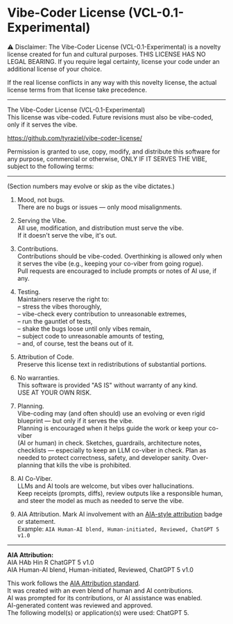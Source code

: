 # Vibe-Coder License (VCL-0.1-Experimental)

⚠️ Disclaimer: The Vibe-Coder License (VCL-0.1-Experimental) is a novelty license 
created for fun and cultural purposes. THIS LICENSE HAS NO LEGAL BEARING. If you
require legal certainty, license your code under an additional license of your choice.

If the real license conflicts in any way with this novelty license, 
the actual license terms from that license take precedence.

---

The Vibe-Coder License (VCL-0.1-Experimental)  
This license was vibe-coded. Future revisions must also be vibe-coded,  
only if it serves the vibe.

https://github.com/tyraziel/vibe-coder-license/

Permission is granted to use, copy, modify, and distribute this software 
for any purpose, commercial or otherwise, ONLY IF IT SERVES THE VIBE, 
subject to the following terms:

---
(Section numbers may evolve or skip as the vibe dictates.)

1) Mood, not bugs.  
   There are no bugs or issues — only mood misalignments.  

2) Serving the Vibe.  
   All use, modification, and distribution must serve the vibe.  
   If it doesn't serve the vibe, it's out.

3) Contributions.  
   Contributions should be vibe-coded. Overthinking is allowed only when it 
   serves the vibe (e.g., keeping your co-viber from going rogue).  
   Pull requests are encouraged to include prompts or notes of AI use, if any.  

4) Testing.  
   Maintainers reserve the right to:  
   – stress the vibes thoroughly,  
   – vibe-check every contribution to unreasonable extremes,  
   – run the gauntlet of tests,  
   – shake the bugs loose until only vibes remain,  
   – subject code to unreasonable amounts of testing,  
   – and, of course, test the beans out of it.  

5) Attribution of Code.  
   Preserve this license text in redistributions of substantial portions.  

6) No warranties.  
   This software is provided "AS IS" without warranty of any kind.  
   USE AT YOUR OWN RISK.  

7) Planning.  
   Vibe-coding may (and often should) use an evolving or even rigid blueprint — 
   but only if it serves the vibe.  
   Planning is encouraged when it helps guide the work or keep your co-viber  
   (AI or human) in check. Sketches, guardrails, architecture notes, checklists —
   especially to keep an LLM co-viber in check. Plan as needed to protect
   correctness, safety, and developer sanity.  Over-planning that kills the vibe
   is prohibited.

8) AI Co-Viber.  
   LLMs and AI tools are welcome, but vibes over hallucinations.  
   Keep receipts (prompts, diffs), review outputs like a responsible human,  
   and steer the model as much as needed to serve the vibe.

9) AIA Attribution.
   Mark AI involvement with an [AIA-style attribution](https://aiattribution.github.io/) 
   badge or statement.  
   Example: `AIA Human-AI blend, Human-initiated, Reviewed, ChatGPT 5 v1.0` 

---

**AIA Attribution:**  
AIA HAb Hin R ChatGPT 5 v1.0  
AIA Human-AI blend, Human-initiated, Reviewed, ChatGPT 5 v1.0  

This work follows the [AIA Attribution standard](https://aiattribution.github.io/).  
It was created with an even blend of human and AI contributions.  
AI was prompted for its contributions, or AI assistance was enabled.  
AI-generated content was reviewed and approved.  
The following model(s) or application(s) were used: ChatGPT 5.